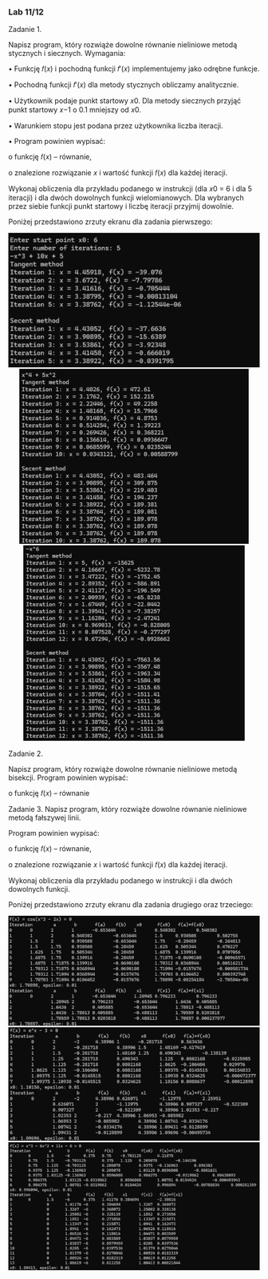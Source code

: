 <h3>Lab 11/12</h3>

Zadanie 1.

Napisz program, który rozwiąże dowolne równanie nieliniowe metodą stycznych
i siecznych. 
Wymagania:

• Funkcję 𝑓(𝑥) i pochodną funkcji 𝑓′(𝑥) implementujemy jako odrębne funkcje.

• Pochodną funkcji 𝑓′(𝑥) dla metody stycznych obliczamy analitycznie.

• Użytkownik podaje punkt startowy 𝑥0. Dla metody siecznych przyjąć punkt startowy
𝑥−1 o 0.1 mniejszy od 𝑥0.

• Warunkiem stopu jest podana przez użytkownika liczba iteracji.

• Program powinien wypisać:

o funkcję 𝑓(𝑥) – równanie,

o znalezione rozwiązanie 𝑥 i wartość funkcji 𝑓(𝑥) dla każdej iteracji.

Wykonaj obliczenia dla przykładu podanego w instrukcji (dla 𝑥0 = 6 i dla 5 iteracji) i dla
dwóch dowolnych funkcji wielomianowych. Dla wybranych przez siebie funkcji punkt
startowy i liczbę iteracji przyjmij dowolnie.

Poniżej przedstawiono zrzuty ekranu dla zadania pierwszego:
<p align="center">
  <img src="../images/nielin1.png" alt="nielin1">
  <img src="../images/nielin2.png" alt="nielin2">
  <img src="../images/nielin3.png" alt="nielin3">
</p>

Zadanie 2. 

Napisz program, który rozwiąże dowolne równanie nieliniowe metodą bisekcji.
Program powinien wypisać:

o funkcję 𝑓(𝑥) – równanie

Zadanie 3. Napisz program, który rozwiąże dowolne równanie nieliniowe metodą fałszywej linii.

Program powinien wypisać:

o funkcję 𝑓(𝑥) – równanie,

o znalezione rozwiązanie 𝑥 i wartość funkcji 𝑓(𝑥) dla każdej iteracji.

Wykonaj obliczenia dla przykładu podanego w instrukcji i dla dwóch dowolnych funkcji.

Poniżej przedstawiono zrzuty ekranu dla zadania drugiego oraz trzeciego:
<p align="center">
  <img src="../images/nielin4.png" alt="nielin4">
  <img src="../images/nielin5.png" alt="nielin5">
  <img src="../images/nielin6.png" alt="nielin6">
</p>
